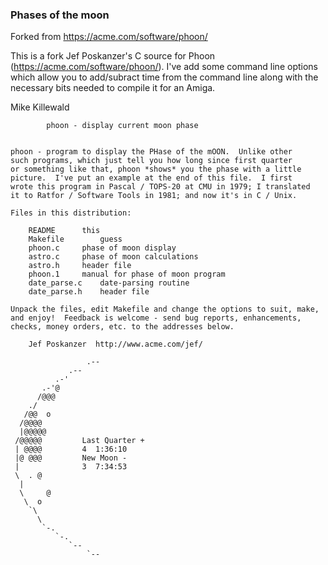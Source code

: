 ### Phases of the moon
Forked from  https://acme.com/software/phoon/

This is a fork Jef Poskanzer's C source for Phoon (https://acme.com/software/phoon/). I've add some command line options 
which allow you to add/subract time from the command line along with the necessary bits needed to compile it for an Amiga.

Mike Killewald 

```
		phoon - display current moon phase


phoon - program to display the PHase of the mOON.  Unlike other
such programs, which just tell you how long since first quarter
or something like that, phoon *shows* you the phase with a little
picture.  I've put an example at the end of this file.  I first
wrote this program in Pascal / TOPS-20 at CMU in 1979; I translated
it to Ratfor / Software Tools in 1981; and now it's in C / Unix.

Files in this distribution:

    README		this
    Makefile		guess
    phoon.c		phase of moon display
    astro.c		phase of moon calculations
    astro.h		header file
    phoon.1		manual for phase of moon program
    date_parse.c	date-parsing routine
    date_parse.h	header file

Unpack the files, edit Makefile and change the options to suit, make,
and enjoy!  Feedback is welcome - send bug reports, enhancements,
checks, money orders, etc. to the addresses below.

    Jef Poskanzer  http://www.acme.com/jef/

                 .--
             .--
          .-' 
       .-'@ 
      /@@@ 
    ./    
   /@@  o
  /@@@@  
  |@@@@@
 /@@@@@ 		Last Quarter + 
 | @@@@ 		4  1:36:10
 |@ @@@			New Moon -     
 |      		3  7:34:53
 \  . @ 
  |     
  \     @
   \  o  
    `\    
      \    
       `-.  
          `-. 
             `--
                 `--

```
